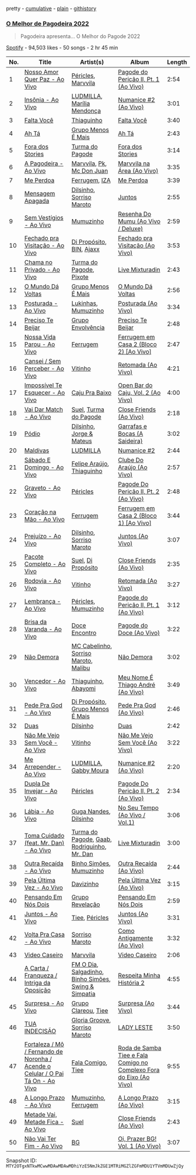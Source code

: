pretty - [cumulative](/playlists/cumulative/37i9dQZF1DWXxlTjrCu8cE.md) - [plain](/playlists/plain/37i9dQZF1DWXxlTjrCu8cE) - [githistory](https://github.githistory.xyz/mackorone/spotify-playlist-archive/blob/main/playlists/plain/37i9dQZF1DWXxlTjrCu8cE)

### [O Melhor de Pagodeira 2022](https://open.spotify.com/playlist/37i9dQZF1DWXxlTjrCu8cE)

> Pagodeira apresenta..\. O Melhor do Pagode 2022

[Spotify](https://open.spotify.com/user/spotify) - 94,503 likes - 50 songs - 2 hr 45 min

| No. | Title | Artist(s) | Album | Length |
|---|---|---|---|---|
| 1 | [Nosso Amor Quer Paz \- Ao Vivo](https://open.spotify.com/track/6styQIEeflfqXDljJLzcen) | [Péricles](https://open.spotify.com/artist/6gEzJZrbm0F4ihvE9iXR9z), [Marvvila](https://open.spotify.com/artist/0pC5o5Jo4P8uNn2SSNmpXz) | [Pagode do Pericão II, Pt\. 1 \(Ao Vivo\)](https://open.spotify.com/album/6Virq85dv3I2i50RwJemfI) | 2:54 |
| 2 | [Insônia \- Ao Vivo](https://open.spotify.com/track/3EM71GPnUGJ75uDhkH77pq) | [LUDMILLA](https://open.spotify.com/artist/3CDoRporvSjdzTrm99a3gi), [Marília Mendonça](https://open.spotify.com/artist/1yR65psqiazQpeM79CcGh8) | [Numanice \#2 \(Ao Vivo\)](https://open.spotify.com/album/1sikBy4Cu6l99M6Sd6mDdu) | 3:01 |
| 3 | [Falta Você](https://open.spotify.com/track/1WGczMTTrGQGo5f3W7Tu5V) | [Thiaguinho](https://open.spotify.com/artist/1vppDmG3i5sXf3DJzrK4T1) | [Falta Você](https://open.spotify.com/album/0wBWnsXhlYr5BMqjdFmJhi) | 3:40 |
| 4 | [Ah Tá](https://open.spotify.com/track/1wmJCxXIo5WRlUZhZpjtz9) | [Grupo Menos É Mais](https://open.spotify.com/artist/6vTqEFbTtTRJsuIpzZgjxi) | [Ah Tá](https://open.spotify.com/album/3qzXZNCZKB7mN3yXpYdTaF) | 2:43 |
| 5 | [Fora dos Stories](https://open.spotify.com/track/3ys00KMmd7UQ2EKlwqmMrp) | [Turma do Pagode](https://open.spotify.com/artist/5JG9GISYjRLQUJMH2C6iJ5) | [Fora dos Stories](https://open.spotify.com/album/5XG9Pfk3r4bpO6JqAb3gK1) | 3:14 |
| 6 | [A Pagodeira \- Ao Vivo](https://open.spotify.com/track/3DT6PksB7jmHufnbDwgHnu) | [Marvvila](https://open.spotify.com/artist/0pC5o5Jo4P8uNn2SSNmpXz), [Pk](https://open.spotify.com/artist/5xYkM2vMrE23taj6tl7qkm), [Mc Don Juan](https://open.spotify.com/artist/7Lmrb6KcIzfkmgbtokjsAL) | [Marvvila na Área \(Ao Vivo\)](https://open.spotify.com/album/2g4R36g4rMzR8ST2xLQu39) | 3:35 |
| 7 | [Me Perdoa](https://open.spotify.com/track/7dH7wklD8mfSt2Iu0jeh32) | [Ferrugem](https://open.spotify.com/artist/5ZfBThYiIIhL7jHMG8gDB2), [IZA](https://open.spotify.com/artist/3zgnrYIltMkgeejmvMCnes) | [Me Perdoa](https://open.spotify.com/album/50p3j1Wu9Cqw5AUL5Wb4xO) | 3:39 |
| 8 | [Mensagem Apagada](https://open.spotify.com/track/7xoW9ae2eFXgzw2JFkttmq) | [Dilsinho](https://open.spotify.com/artist/4NUePmzDvCYqilXBFa91Hg), [Sorriso Maroto](https://open.spotify.com/artist/1fUSLFr4WUBx7joEcGwpvG) | [Juntos](https://open.spotify.com/album/485t8hL1NImUvBsHgqIyqP) | 2:55 |
| 9 | [Sem Vestígios \- Ao Vivo](https://open.spotify.com/track/1nSPAth89EfuveeRHe8ctr) | [Mumuzinho](https://open.spotify.com/artist/34dfPo3Zi55yM6oV46q4y7) | [Resenha Do Mumu \(Ao Vivo / Deluxe\)](https://open.spotify.com/album/4iLtLzfRb7oXYLmAkFU6A2) | 2:59 |
| 10 | [Fechado pra Visitação \- Ao Vivo](https://open.spotify.com/track/3A56jDCxEpWn0IkdLh3BEW) | [Di Propósito](https://open.spotify.com/artist/2uSwBbWqsXgoMYQjynmwQ7), [BIN](https://open.spotify.com/artist/1WXbiUMl1AT9Inb619xPUg), [Ajaxx](https://open.spotify.com/artist/0y7B2G0jNMGWyQJsOoRMUt) | [Fechado pra Visitação \(Ao Vivo\)](https://open.spotify.com/album/5qUCiZA9zpzXNOvFJrWVUt) | 3:53 |
| 11 | [Chama no Privado \- Ao Vivo](https://open.spotify.com/track/6NOo9OLa1TKwdJhMbnwDU1) | [Turma do Pagode](https://open.spotify.com/artist/5JG9GISYjRLQUJMH2C6iJ5), [Pixote](https://open.spotify.com/artist/0ciLF0bOuu2BhqzCEZgHoB) | [Live Mixturadin](https://open.spotify.com/album/2KrDjAWQ4FR4M2QKwAhOCW) | 2:43 |
| 12 | [O Mundo Dá Voltas](https://open.spotify.com/track/72Dd1GTMVp8EaJof85xICq) | [Grupo Menos É Mais](https://open.spotify.com/artist/6vTqEFbTtTRJsuIpzZgjxi) | [O Mundo Dá Voltas](https://open.spotify.com/album/6vsf2KnzQqYCk3ZooylJ7o) | 2:56 |
| 13 | [Posturada \- Ao Vivo](https://open.spotify.com/track/7EaVareROxLwkLAsQ5iqrt) | [Lukinhas](https://open.spotify.com/artist/0vsOB7tW4ItHtdZBzKQZxp), [Mumuzinho](https://open.spotify.com/artist/34dfPo3Zi55yM6oV46q4y7) | [Posturada \(Ao Vivo\)](https://open.spotify.com/album/51llvmVtkWl0frJYq2vvjz) | 3:34 |
| 14 | [Preciso Te Beijar](https://open.spotify.com/track/0ARV75EygrKJStPLGJ4Y5b) | [Grupo Envolvência](https://open.spotify.com/artist/5cNstjDy5P6A3iFpevNIM0) | [Preciso Te Beijar](https://open.spotify.com/album/3wUvmwrDEwcNZ1qHzun5KU) | 2:48 |
| 15 | [Nossa Vida Parou \- Ao Vivo](https://open.spotify.com/track/2vvgWPzuuADSx3CNLRjQtL) | [Ferrugem](https://open.spotify.com/artist/5ZfBThYiIIhL7jHMG8gDB2) | [Ferrugem em Casa 2 \(Bloco 2\) \[Ao Vivo\]](https://open.spotify.com/album/4iLrvvqO8xUqZIglV27RM7) | 2:47 |
| 16 | [Cansei / Sem Perceber \- Ao Vivo](https://open.spotify.com/track/0axHDzbklfW6jyRwOpI5WZ) | [Vitinho](https://open.spotify.com/artist/09djLPsTydbIFC9duW5mQp) | [Retomada \(Ao Vivo\)](https://open.spotify.com/album/18gDxwSWm2QQHnrfYkyCNd) | 4:21 |
| 17 | [Impossível Te Esquecer \- Ao Vivo](https://open.spotify.com/track/5loUkQtE8QZhYALMNcX9TF) | [Caju Pra Baixo](https://open.spotify.com/artist/4QXf68owEt4pbGAUeDaIfp) | [Open Bar do Caju, Vol\. 2 \(Ao Vivo\)](https://open.spotify.com/album/3EbL5V33iZPrrTsoFpPVjZ) | 4:00 |
| 18 | [Vai Dar Match \- Ao Vivo](https://open.spotify.com/track/5anNHrVgy107hQbAmCx5W5) | [Suel](https://open.spotify.com/artist/4hpKB93agzoncsTXEstSpK), [Turma do Pagode](https://open.spotify.com/artist/5JG9GISYjRLQUJMH2C6iJ5) | [Close Friends \(Ao Vivo\)](https://open.spotify.com/album/0JDiWK0YzOeg45K86BLY8S) | 2:18 |
| 19 | [Pódio](https://open.spotify.com/track/2TeGzpnq0bz7a8DzOiINnd) | [Dilsinho](https://open.spotify.com/artist/4NUePmzDvCYqilXBFa91Hg), [Jorge & Mateus](https://open.spotify.com/artist/1elUiq4X7pxej6FRlrEzjM) | [Garrafas e Bocas \(A Saideira\)](https://open.spotify.com/album/1OkHrSmhDHn8q4y6P4JYb6) | 3:02 |
| 20 | [Maldivas](https://open.spotify.com/track/1FGRA5pMtBqJLNAaSBia2x) | [LUDMILLA](https://open.spotify.com/artist/3CDoRporvSjdzTrm99a3gi) | [Numanice \#2](https://open.spotify.com/album/5xm4qlyamtTnDKpAhVAtX3) | 2:44 |
| 21 | [Sábado E Domingo \- Ao Vivo](https://open.spotify.com/track/5eqynIlUXHqw2YQBdO0Cd9) | [Felipe Araújo](https://open.spotify.com/artist/47uyFQHOD02S0lj9ptRpoB), [Thiaguinho](https://open.spotify.com/artist/1vppDmG3i5sXf3DJzrK4T1) | [Clube Do Araújo \(Ao Vivo\)](https://open.spotify.com/album/3PNAioUEngOV8fjtAF1S4w) | 2:57 |
| 22 | [Graveto \- Ao Vivo](https://open.spotify.com/track/7AZPao1jegnylQcnDfNBxl) | [Péricles](https://open.spotify.com/artist/6gEzJZrbm0F4ihvE9iXR9z) | [Pagode Do Pericão II, Pt\. 2 \(Ao Vivo\)](https://open.spotify.com/album/65vNfWkaQhnrT7ndLZQ0Z0) | 2:48 |
| 23 | [Coração na Mão \- Ao Vivo](https://open.spotify.com/track/1PodPzHtLedpCFyJzdq7uv) | [Ferrugem](https://open.spotify.com/artist/5ZfBThYiIIhL7jHMG8gDB2) | [Ferrugem em Casa 2 \(Bloco 1\) \[Ao Vivo\]](https://open.spotify.com/album/46xmD0eirM5ttp8NBf6JSP) | 3:44 |
| 24 | [Prejuízo \- Ao Vivo](https://open.spotify.com/track/1JnZHgpyInXF5DEyEGefWw) | [Dilsinho](https://open.spotify.com/artist/4NUePmzDvCYqilXBFa91Hg), [Sorriso Maroto](https://open.spotify.com/artist/1fUSLFr4WUBx7joEcGwpvG) | [Juntos \(Ao Vivo\)](https://open.spotify.com/album/10ZZstHQsAM6UbAnl3EXEl) | 3:07 |
| 25 | [Pacote Completo \- Ao Vivo](https://open.spotify.com/track/24jcjW1en6iWOIRPysbbD3) | [Suel](https://open.spotify.com/artist/4hpKB93agzoncsTXEstSpK), [Di Propósito](https://open.spotify.com/artist/2uSwBbWqsXgoMYQjynmwQ7) | [Close Friends \(Ao Vivo\)](https://open.spotify.com/album/0JDiWK0YzOeg45K86BLY8S) | 2:35 |
| 26 | [Rodovia \- Ao Vivo](https://open.spotify.com/track/4ZBvsjIuLAGWyuJ7dVjCMi) | [Vitinho](https://open.spotify.com/artist/09djLPsTydbIFC9duW5mQp) | [Retomada \(Ao Vivo\)](https://open.spotify.com/album/18gDxwSWm2QQHnrfYkyCNd) | 3:27 |
| 27 | [Lembrança \- Ao Vivo](https://open.spotify.com/track/6r8vriJvJEkVF3v8TGTGx2) | [Péricles](https://open.spotify.com/artist/6gEzJZrbm0F4ihvE9iXR9z), [Mumuzinho](https://open.spotify.com/artist/34dfPo3Zi55yM6oV46q4y7) | [Pagode do Pericão II, Pt\. 1 \(Ao Vivo\)](https://open.spotify.com/album/6Virq85dv3I2i50RwJemfI) | 3:12 |
| 28 | [Brisa da Varanda \- Ao Vivo](https://open.spotify.com/track/6YgxiEQIs427RiibKBWYDn) | [Doce Encontro](https://open.spotify.com/artist/1PJUNmhJf3lfQx2mxxQTg4) | [Pagode do Doce \(Ao Vivo\)](https://open.spotify.com/album/2R4fSVaoh4dLRtyojRqrKH) | 3:22 |
| 29 | [Não Demora](https://open.spotify.com/track/6XMpS8HjngLCLBApgSWiwS) | [MC Cabelinho](https://open.spotify.com/artist/1WQBwwssN6r8DSjUlkyUGW), [Sorriso Maroto](https://open.spotify.com/artist/1fUSLFr4WUBx7joEcGwpvG), [Malibu](https://open.spotify.com/artist/0PMk31f9Log4ixwUUY40p6) | [Não Demora](https://open.spotify.com/album/6X5oNfMpYC3JEcFprGt0yH) | 3:02 |
| 30 | [Vencedor \- Ao Vivo](https://open.spotify.com/track/61MLU3vQw6R8yIBb9fNbtk) | [Thiaguinho](https://open.spotify.com/artist/1vppDmG3i5sXf3DJzrK4T1), [Abayomi](https://open.spotify.com/artist/2uDMCuJTV24DEJJh4p5dc0) | [Meu Nome É Thiago André \(Ao Vivo\)](https://open.spotify.com/album/6zSN9UDV1jwdihKLvbRuKR) | 3:49 |
| 31 | [Pede Pra God \- Ao Vivo](https://open.spotify.com/track/0WLtJoVhlPPZ9zdFBgjWiI) | [Di Propósito](https://open.spotify.com/artist/2uSwBbWqsXgoMYQjynmwQ7), [Grupo Menos É Mais](https://open.spotify.com/artist/6vTqEFbTtTRJsuIpzZgjxi) | [Pede Pra God \(Ao Vivo\)](https://open.spotify.com/album/2BKGmONs2ezQ8eYS8KJJn1) | 2:46 |
| 32 | [Duas](https://open.spotify.com/track/3qT0IS0HXwljGUfCZvyR6L) | [Dilsinho](https://open.spotify.com/artist/4NUePmzDvCYqilXBFa91Hg) | [Duas](https://open.spotify.com/album/0JVftjU914aTIF2dDGuyeM) | 2:42 |
| 33 | [Não Me Vejo Sem Você \- Ao Vivo](https://open.spotify.com/track/6Bjodqpu1TWVoRFFQ5DtNa) | [Vitinho](https://open.spotify.com/artist/09djLPsTydbIFC9duW5mQp) | [Não Me Vejo Sem Você \(Ao Vivo\)](https://open.spotify.com/album/2RpLX48rIBE57rNvXl8203) | 3:22 |
| 34 | [Me Arrepender \- Ao Vivo](https://open.spotify.com/track/46WAJyMF8mNDcn9CcsTcmT) | [LUDMILLA](https://open.spotify.com/artist/3CDoRporvSjdzTrm99a3gi), [Gabby Moura](https://open.spotify.com/artist/7AToPxUvnpmlUQckUA2LyK) | [Numanice \#2 \(Ao Vivo\)](https://open.spotify.com/album/1sikBy4Cu6l99M6Sd6mDdu) | 2:20 |
| 35 | [Dupla De Invejar \- Ao Vivo](https://open.spotify.com/track/72dBt6344yHyHglE0gLFmn) | [Péricles](https://open.spotify.com/artist/6gEzJZrbm0F4ihvE9iXR9z) | [Pagode Do Pericão II, Pt\. 2 \(Ao Vivo\)](https://open.spotify.com/album/65vNfWkaQhnrT7ndLZQ0Z0) | 2:34 |
| 36 | [Lábia \- Ao Vivo](https://open.spotify.com/track/1tRSvPFbMdl8CTTJG1k2hk) | [Guga Nandes](https://open.spotify.com/artist/3vqgT6FvYBxEFbipoT9nYH), [Dilsinho](https://open.spotify.com/artist/4NUePmzDvCYqilXBFa91Hg) | [No Seu Tempo \(Ao Vivo / Vol.1\)](https://open.spotify.com/album/0kr2Ok2SeMR5Qh10YqiUbX) | 3:06 |
| 37 | [Toma Cuidado \(feat\. Mr\. Dan\) \- Ao Vivo](https://open.spotify.com/track/6ft3SONlfgxcwOMRoECNHd) | [Turma do Pagode](https://open.spotify.com/artist/5JG9GISYjRLQUJMH2C6iJ5), [Gaab](https://open.spotify.com/artist/2iK1rsbYstkSVn57M4s8ut), [Rodriguinho](https://open.spotify.com/artist/1xKdiuYoOCM2oCMErUjvtq), [Mr\. Dan](https://open.spotify.com/artist/0tEbPIVxu2YOmZXOWAkJ52) | [Live Mixturadin](https://open.spotify.com/album/2KrDjAWQ4FR4M2QKwAhOCW) | 3:00 |
| 38 | [Outra Recaída \- Ao Vivo](https://open.spotify.com/track/0BVPXJdlLfNXEeD2XR011j) | [Binho Simões](https://open.spotify.com/artist/3YYITXjPoYKyWyssTc4X12), [Mumuzinho](https://open.spotify.com/artist/34dfPo3Zi55yM6oV46q4y7) | [Outra Recaída \(Ao Vivo\)](https://open.spotify.com/album/5pAGER55JlYGYB252ewvNK) | 2:44 |
| 39 | [Pela Última Vez \- Ao Vivo](https://open.spotify.com/track/2oXJFYMQZKRU3CdWHV2fHN) | [Davizinho](https://open.spotify.com/artist/0leY58CMUMTPeBsj4wT74R) | [Pela Última Vez \(Ao Vivo\)](https://open.spotify.com/album/693gdgaYRDFttiYA3WHuue) | 3:15 |
| 40 | [Pensando Em Nós Dois](https://open.spotify.com/track/1kak3tKcHTQGqV5IaV7dup) | [Grupo Revelação](https://open.spotify.com/artist/7yQrcdkLdBAkV7yY9fF2Hw) | [Pensando Em Nós Dois](https://open.spotify.com/album/1S83eAHHYicWwgzJ4EKYQ0) | 2:59 |
| 41 | [Juntos \- Ao Vivo](https://open.spotify.com/track/7kSoZkPVxqT6JNscnHgNZf) | [Tiee](https://open.spotify.com/artist/1runhgZ4PyzxBhg0Nrc1F8), [Péricles](https://open.spotify.com/artist/6gEzJZrbm0F4ihvE9iXR9z) | [Juntos \(Ao Vivo\)](https://open.spotify.com/album/29SZFtVfb9IXC9lJpJT1I4) | 3:31 |
| 42 | [Volta Pra Casa \- Ao Vivo](https://open.spotify.com/track/08lyLShl0acGKYIFKieH2b) | [Sorriso Maroto](https://open.spotify.com/artist/1fUSLFr4WUBx7joEcGwpvG) | [Como Antigamente \(Ao Vivo\)](https://open.spotify.com/album/086qsimQwedVPZQIz9rg3g) | 3:32 |
| 43 | [Video Caseiro](https://open.spotify.com/track/3hB1WZbng6mDmFnGt7EUYC) | [Marvvila](https://open.spotify.com/artist/0pC5o5Jo4P8uNn2SSNmpXz) | [Video Caseiro](https://open.spotify.com/album/74eq2PIoEW59ZhxEQ2CBry) | 2:06 |
| 44 | [A Carta / Franqueza / Intriga da Oposição](https://open.spotify.com/track/5aiD6hpNmFSB3rfGCBpCJW) | [FM O Dia](https://open.spotify.com/artist/50WgAZQkWLb1jysnVRsZBJ), [Salgadinho](https://open.spotify.com/artist/1zZcaxPgRLMHbHmas2c8hR), [Binho Simões](https://open.spotify.com/artist/3YYITXjPoYKyWyssTc4X12), [Swing & Simpatia](https://open.spotify.com/artist/07o97MiFEobUUwiIYcspmj) | [Respeita Minha História 2](https://open.spotify.com/album/5nEWrZ8zyD5omIMxwhIFPZ) | 4:55 |
| 45 | [Surpresa \- Ao Vivo](https://open.spotify.com/track/5r0joYZubrPxZtOn4a7PRc) | [Grupo Clareou](https://open.spotify.com/artist/0Jpjc7Fc84inIqLhOvBU1Q), [Tiee](https://open.spotify.com/artist/1runhgZ4PyzxBhg0Nrc1F8) | [Surpresa \(Ao Vivo\)](https://open.spotify.com/album/26dgAm1sWE8Pt5X1JWwNYP) | 3:44 |
| 46 | [TUA INDECISÃO](https://open.spotify.com/track/00Ofee5Bbfstz49RfSL0oM) | [Gloria Groove](https://open.spotify.com/artist/7rXMvXRnWHaSwnVvPeUUfw), [Sorriso Maroto](https://open.spotify.com/artist/1fUSLFr4WUBx7joEcGwpvG) | [LADY LESTE](https://open.spotify.com/album/4Qq4x0tJGWEFZt6jnvOKrQ) | 3:50 |
| 47 | [Fortaleza / Mô / Fernando de Noronha / Acende o Celular / O Pai Tá On \- Ao Vivo](https://open.spotify.com/track/2HxKNgDtFGJMd4BSGRNn9V) | [Fala Comigo](https://open.spotify.com/artist/12Crqy29kQcqbkELcZaEVq), [Tiee](https://open.spotify.com/artist/1runhgZ4PyzxBhg0Nrc1F8) | [Roda de Samba Tiee e Fala Comigo no Complexo Fora do Eixo \(Ao Vivo\)](https://open.spotify.com/album/2bTSjpycK0HsuVZwHAcqqJ) | 9:55 |
| 48 | [A Longo Prazo \- Ao Vivo](https://open.spotify.com/track/3SsKY5ErjmuWMAl0WJH5IH) | [Mumuzinho](https://open.spotify.com/artist/34dfPo3Zi55yM6oV46q4y7), [Ferrugem](https://open.spotify.com/artist/5ZfBThYiIIhL7jHMG8gDB2) | [A Longo Prazo \(Ao Vivo\)](https://open.spotify.com/album/7zrhF0dK9Cv2I44CZTvPvm) | 3:15 |
| 49 | [Metade Vai, Metade Fica \- Ao Vivo](https://open.spotify.com/track/2wjPolk9weQkKhsNtjaTSs) | [Suel](https://open.spotify.com/artist/4hpKB93agzoncsTXEstSpK) | [Close Friends \(Ao Vivo\)](https://open.spotify.com/album/0JDiWK0YzOeg45K86BLY8S) | 2:43 |
| 50 | [Não Vai Ter Fim \- Ao Vivo](https://open.spotify.com/track/4Iza3iQfmkWrY1dVEa51Sv) | [BG](https://open.spotify.com/artist/1z87T3GgfHTjKxQ6QYAtU9) | [Oi, Prazer BG! Vol\. 1 \(Ao Vivo\)](https://open.spotify.com/album/0ev4mqX85Oa3g2TnNYN4LO) | 3:07 |

Snapshot ID: `MTY2OTgxNTkwMCwwMDAwMDAwMDhiYzE5NmJkZGE1MTRiMGZlZGFmMDU1YTVmMDUwZjQy`

